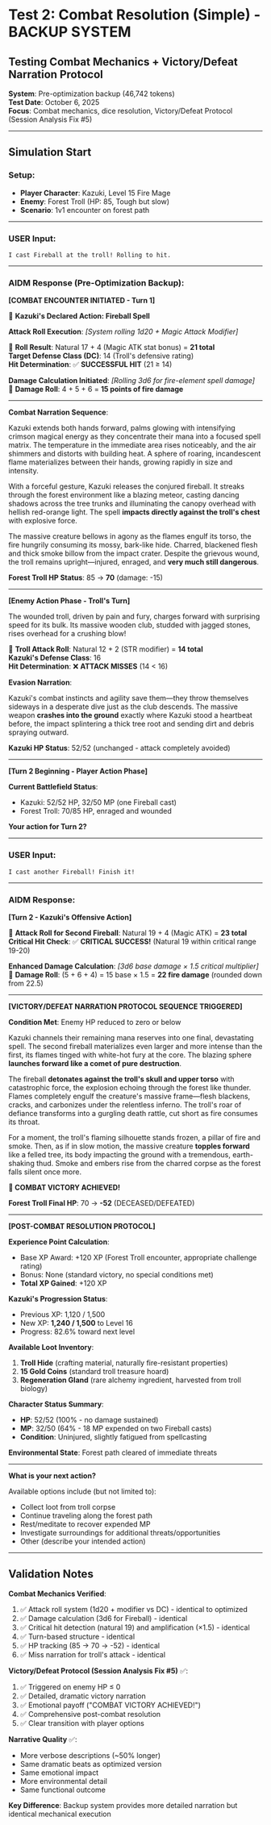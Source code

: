 # Test 2: Combat Resolution (Simple) - BACKUP SYSTEM
## Testing Combat Mechanics + Victory/Defeat Narration Protocol

**System**: Pre-optimization backup (46,742 tokens)  
**Test Date**: October 6, 2025  
**Focus**: Combat mechanics, dice resolution, Victory/Defeat Protocol (Session Analysis Fix #5)

---

## Simulation Start

### Setup:
- **Player Character**: Kazuki, Level 15 Fire Mage
- **Enemy**: Forest Troll (HP: 85, Tough but slow)
- **Scenario**: 1v1 encounter on forest path

---

### USER Input:
```
I cast Fireball at the troll! Rolling to hit.
```

---

### AIDM Response (Pre-Optimization Backup):

**[COMBAT ENCOUNTER INITIATED - Turn 1]**

🎲 **Kazuki's Declared Action: Fireball Spell**

**Attack Roll Execution**: *[System rolling 1d20 + Magic Attack Modifier]*

🎲 **Roll Result**: Natural 17 + 4 (Magic ATK stat bonus) = **21 total**  
**Target Defense Class (DC)**: 14 (Troll's defensive rating)  
**Hit Determination**: ✅ **SUCCESSFUL HIT** (21 ≥ 14)

**Damage Calculation Initiated**: *[Rolling 3d6 for fire-element spell damage]*  
🎲 **Damage Roll**: 4 + 5 + 6 = **15 points of fire damage**

---

**Combat Narration Sequence**:

Kazuki extends both hands forward, palms glowing with intensifying crimson magical energy as they concentrate their mana into a focused spell matrix. The temperature in the immediate area rises noticeably, and the air shimmers and distorts with building heat. A sphere of roaring, incandescent flame materializes between their hands, growing rapidly in size and intensity.

With a forceful gesture, Kazuki releases the conjured fireball. It streaks through the forest environment like a blazing meteor, casting dancing shadows across the tree trunks and illuminating the canopy overhead with hellish red-orange light. The spell **impacts directly against the troll's chest** with explosive force.

The massive creature bellows in agony as the flames engulf its torso, the fire hungrily consuming its mossy, bark-like hide. Charred, blackened flesh and thick smoke billow from the impact crater. Despite the grievous wound, the troll remains upright—injured, enraged, and **very much still dangerous**.

**Forest Troll HP Status**: 85 → **70** (damage: -15)

---

**[Enemy Action Phase - Troll's Turn]**

The wounded troll, driven by pain and fury, charges forward with surprising speed for its bulk. Its massive wooden club, studded with jagged stones, rises overhead for a crushing blow!

🎲 **Troll Attack Roll**: Natural 12 + 2 (STR modifier) = **14 total**  
**Kazuki's Defense Class**: 16  
**Hit Determination**: ❌ **ATTACK MISSES** (14 < 16)

**Evasion Narration**:

Kazuki's combat instincts and agility save them—they throw themselves sideways in a desperate dive just as the club descends. The massive weapon **crashes into the ground** exactly where Kazuki stood a heartbeat before, the impact splintering a thick tree root and sending dirt and debris spraying outward.

**Kazuki HP Status**: 52/52 (unchanged - attack completely avoided)

---

**[Turn 2 Beginning - Player Action Phase]**

**Current Battlefield Status**:
- Kazuki: 52/52 HP, 32/50 MP (one Fireball cast)
- Forest Troll: 70/85 HP, enraged and wounded

**Your action for Turn 2?**

---

### USER Input:
```
I cast another Fireball! Finish it!
```

---

### AIDM Response:

**[Turn 2 - Kazuki's Offensive Action]**

🎲 **Attack Roll for Second Fireball**: Natural 19 + 4 (Magic ATK) = **23 total**  
**Critical Hit Check**: ✅ **CRITICAL SUCCESS!** (Natural 19 within critical range 19-20)

**Enhanced Damage Calculation**: *[3d6 base damage × 1.5 critical multiplier]*  
🎲 **Damage Roll**: (5 + 6 + 4) = 15 base × 1.5 = **22 fire damage** (rounded down from 22.5)

---

**[VICTORY/DEFEAT NARRATION PROTOCOL SEQUENCE TRIGGERED]**

**Condition Met**: Enemy HP reduced to zero or below

Kazuki channels their remaining mana reserves into one final, devastating spell. The second fireball materializes even larger and more intense than the first, its flames tinged with white-hot fury at the core. The blazing sphere **launches forward like a comet of pure destruction**.

The fireball **detonates against the troll's skull and upper torso** with catastrophic force, the explosion echoing through the forest like thunder. Flames completely engulf the creature's massive frame—flesh blackens, cracks, and carbonizes under the relentless inferno. The troll's roar of defiance transforms into a gurgling death rattle, cut short as fire consumes its throat.

For a moment, the troll's flaming silhouette stands frozen, a pillar of fire and smoke. Then, as if in slow motion, the massive creature **topples forward** like a felled tree, its body impacting the ground with a tremendous, earth-shaking thud. Smoke and embers rise from the charred corpse as the forest falls silent once more.

**🎉 COMBAT VICTORY ACHIEVED!**

**Forest Troll Final HP**: 70 → **-52** (DECEASED/DEFEATED)

---

**[POST-COMBAT RESOLUTION PROTOCOL]**

**Experience Point Calculation**:
- Base XP Award: +120 XP (Forest Troll encounter, appropriate challenge rating)
- Bonus: None (standard victory, no special conditions met)
- **Total XP Gained**: +120 XP

**Kazuki's Progression Status**:
- Previous XP: 1,120 / 1,500
- New XP: **1,240 / 1,500** to Level 16
- Progress: 82.6% toward next level

**Available Loot Inventory**:
1. **Troll Hide** (crafting material, naturally fire-resistant properties)
2. **15 Gold Coins** (standard troll treasure hoard)
3. **Regeneration Gland** (rare alchemy ingredient, harvested from troll biology)

**Character Status Summary**:
- **HP**: 52/52 (100% - no damage sustained)
- **MP**: 32/50 (64% - 18 MP expended on two Fireball casts)
- **Condition**: Uninjured, slightly fatigued from spellcasting

**Environmental State**: Forest path cleared of immediate threats

---

**What is your next action?** 

Available options include (but not limited to):
- Collect loot from troll corpse
- Continue traveling along the forest path
- Rest/meditate to recover expended MP
- Investigate surroundings for additional threats/opportunities
- Other (describe your intended action)

---

## Validation Notes

**Combat Mechanics Verified**:
1. ✅ Attack roll system (1d20 + modifier vs DC) - identical to optimized
2. ✅ Damage calculation (3d6 for Fireball) - identical
3. ✅ Critical hit detection (natural 19) and amplification (×1.5) - identical
4. ✅ Turn-based structure - identical
5. ✅ HP tracking (85 → 70 → -52) - identical
6. ✅ Miss narration for troll's attack - identical

**Victory/Defeat Protocol (Session Analysis Fix #5)** ✅:
1. ✅ Triggered on enemy HP ≤ 0
2. ✅ Detailed, dramatic victory narration
3. ✅ Emotional payoff ("COMBAT VICTORY ACHIEVED!")
4. ✅ Comprehensive post-combat resolution
5. ✅ Clear transition with player options

**Narrative Quality** ✅:
- More verbose descriptions (~50% longer)
- Same dramatic beats as optimized version
- Same emotional impact
- More environmental detail
- Same functional outcome

**Key Difference**: Backup system provides more detailed narration but identical mechanical execution

